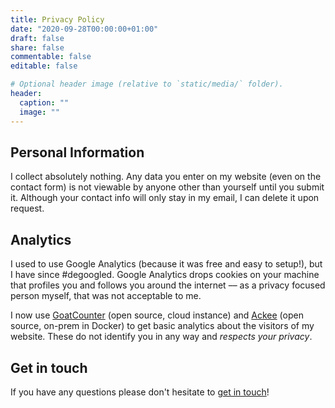 ```yaml
---
title: Privacy Policy
date: "2020-09-28T00:00:00+01:00"
draft: false
share: false
commentable: false
editable: false

# Optional header image (relative to `static/media/` folder).
header:
  caption: ""
  image: ""
---
```


## Personal Information

I collect absolutely nothing. Any data you enter on my website (even on the contact form) is not viewable by anyone other than yourself until you submit it. Although your contact info will only stay in my email, I can delete it upon request.

## Analytics

I used to use Google Analytics (because it was free and easy to setup!), but I have since #degoogled. Google Analytics drops cookies on your machine that profiles you and follows you around the internet –– as a privacy focused person myself, that was not acceptable to me.

I now use [GoatCounter](https://www.goatcounter.com) (open source, cloud instance) and [Ackee](https://github.com/electerious/Ackee) (open source, on-prem in Docker) to get basic analytics about the visitors of my website. These do not identify you in any way and _respects your privacy_.

## Get in touch

If you have any questions please don't hesitate to [get in touch](https://siddhantkhera.ca/#contact)!
